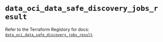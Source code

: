 # `data_oci_data_safe_discovery_jobs_result`

Refer to the Terraform Registory for docs: [`data_oci_data_safe_discovery_jobs_result`](https://registry.terraform.io/providers/oracle/oci/6.18.0/docs/data-sources/data_safe_discovery_jobs_result).
